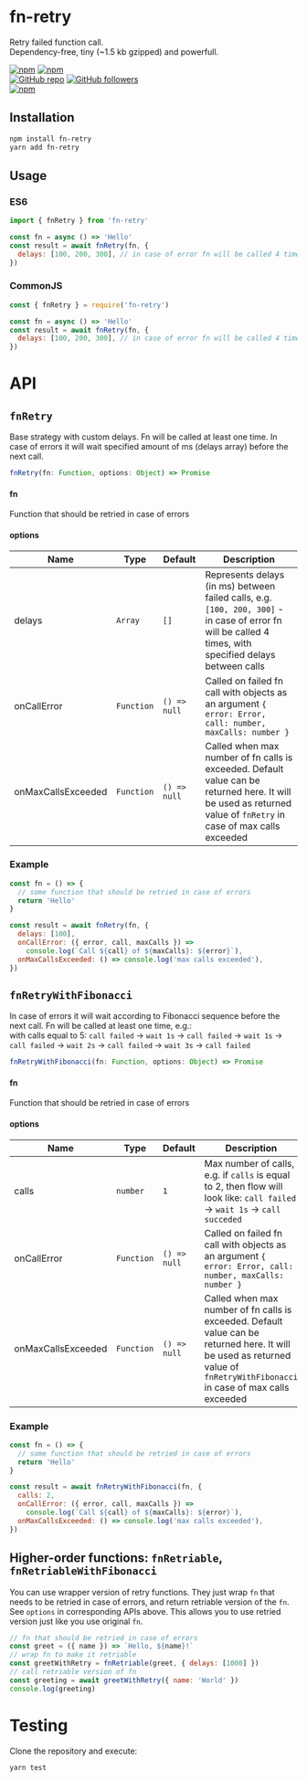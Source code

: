 # fn-retry

Retry failed function call.\
Dependency-free, tiny (~1.5 kb gzipped) and powerfull.

[![npm](https://img.shields.io/npm/v/fn-retry.svg)](https://www.npmjs.com/package/fn-retry) [![npm](https://img.shields.io/npm/dm/fn-retry.svg)](https://www.npmjs.com/package/fn-retry)
<br />
[![GitHub repo](https://img.shields.io/badge/github-repo-green.svg?style=flat)](https://github.com/vadimkorr/fn-retry) [![GitHub followers](https://img.shields.io/github/followers/vadimkorr.svg?style=social&label=Follow)](https://github.com/vadimkorr)
<br />
[![npm](https://img.shields.io/npm/l/fn-retry.svg)](https://www.npmjs.com/package/fn-retry)
<br />

## Installation

```bash
npm install fn-retry
yarn add fn-retry
```

## Usage

### ES6

```js
import { fnRetry } from 'fn-retry'

const fn = async () => 'Hello'
const result = await fnRetry(fn, {
  delays: [100, 200, 300], // in case of error fn will be called 4 times, with specified delays between calls
})
```

### CommonJS

```js
const { fnRetry } = require('fn-retry')

const fn = async () => 'Hello'
const result = await fnRetry(fn, {
  delays: [100, 200, 300], // in case of error fn will be called 4 times, with specified delays between calls
})
```

# API

## `fnRetry`

Base strategy with custom delays. Fn will be called at least one time. In case of errors it will wait specified amount of ms (delays array) before the next call.

```js
fnRetry(fn: Function, options: Object) => Promise
```

#### fn

Function that should be retried in case of errors

#### options

| Name               | Type       | Default      | Description                                                                                                                                                      |
| ------------------ | ---------- | ------------ | ---------------------------------------------------------------------------------------------------------------------------------------------------------------- |
| delays             | `Array`    | `[]`         | Represents delays (in ms) between failed calls, e.g. `[100, 200, 300]` - in case of error fn will be called 4 times, with specified delays between calls         |
| onCallError        | `Function` | `() => null` | Called on failed fn call with objects as an argument `{ error: Error, call: number, maxCalls: number }`                                                          |
| onMaxCallsExceeded | `Function` | `() => null` | Called when max number of fn calls is exceeded. Default value can be returned here. It will be used as returned value of `fnRetry` in case of max calls exceeded |

### Example

```js
const fn = () => {
  // some function that should be retried in case of errors
  return 'Hello'
}

const result = await fnRetry(fn, {
  delays: [100],
  onCallError: ({ error, call, maxCalls }) =>
    console.log(`Call ${call} of ${maxCalls}: ${error}`),
  onMaxCallsExceeded: () => console.log('max calls exceeded'),
})
```

## `fnRetryWithFibonacci`

In case of errors it will wait according to Fibonacci sequence before the next call. Fn will be called at least one time, e.g.:\
with calls equal to 5: `call failed` -> `wait 1s` -> `call failed` -> `wait 1s` -> `call failed` -> `wait 2s` -> `call failed` -> `wait 3s` -> `call failed`

```js
fnRetryWithFibonacci(fn: Function, options: Object) => Promise
```

#### fn

Function that should be retried in case of errors

#### options

| Name               | Type       | Default      | Description                                                                                                                                                                   |
| ------------------ | ---------- | ------------ | ----------------------------------------------------------------------------------------------------------------------------------------------------------------------------- |
| calls              | `number`   | `1`          | Max number of calls, e.g. if `calls` is equal to 2, then flow will look like: `call failed` -> `wait 1s` -> `call succeded`                                                   |
| onCallError        | `Function` | `() => null` | Called on failed fn call with objects as an argument `{ error: Error, call: number, maxCalls: number }`                                                                       |
| onMaxCallsExceeded | `Function` | `() => null` | Called when max number of fn calls is exceeded. Default value can be returned here. It will be used as returned value of `fnRetryWithFibonacci` in case of max calls exceeded |

### Example

```js
const fn = () => {
  // some function that should be retried in case of errors
  return 'Hello'
}

const result = await fnRetryWithFibonacci(fn, {
  calls: 2,
  onCallError: ({ error, call, maxCalls }) =>
    console.log(`Call ${call} of ${maxCalls}: ${error}`),
  onMaxCallsExceeded: () => console.log('max calls exceeded'),
})
```

## Higher-order functions: `fnRetriable`, `fnRetriableWithFibonacci`

You can use wrapper version of retry functions. They just wrap `fn` that needs to be retried in case of errors, and return retriable version of the `fn`. See `options` in corresponding APIs above.
This allows you to use retried version just like you use original `fn`.

```js
// fn that should be retried in case of errors
const greet = ({ name }) => `Hello, ${name}!`
// wrap fn to make it retriable
const greetWithRetry = fnRetriable(greet, { delays: [1000] })
// call retriable version of fn
const greeting = await greetWithRetry({ name: 'World' })
console.log(greeting)
```

# Testing

Clone the repository and execute:

```bash
yarn test
```
